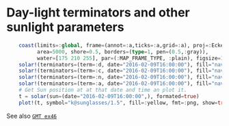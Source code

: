 # Day-light terminators and other sunlight parameters

```julia
    coast(limits=:global, frame=(annot=:a,ticks=:a,grid=:a), proj=:EckertVI,
          area=5000, shore=0.5, borders=(type=1, pen=(0.5,:gray)),
          water=[175 210 255], par=(:MAP_FRAME_TYPE, :plain), figsize=16)
    solar!(terminators=(term=:d, date="2016-02-09T16:00:00"), fill="navy@95")
    solar!(terminators=(term=:c, date="2016-02-09T16:00:00"), fill="navy@85")
    solar!(terminators=(term=:n, date="2016-02-09T16:00:00"), fill="navy@80")
    solar!(terminators=(term=:a, date="2016-02-09T16:00:00"), fill="navy@80")
    # Get Sun position at at that date and time an plot it.
    t = solar(sun=(date="2016-02-09T16:00:00",), formated=true)
    plot!(t, symbol="k@sunglasses/1.5", fill=:yellow, fmt=:png, show=true)
```

See also [`GMT ex46`](https://www.generic-mapping-tools.org/gmt/latest/gallery/ex46.html#example-46)